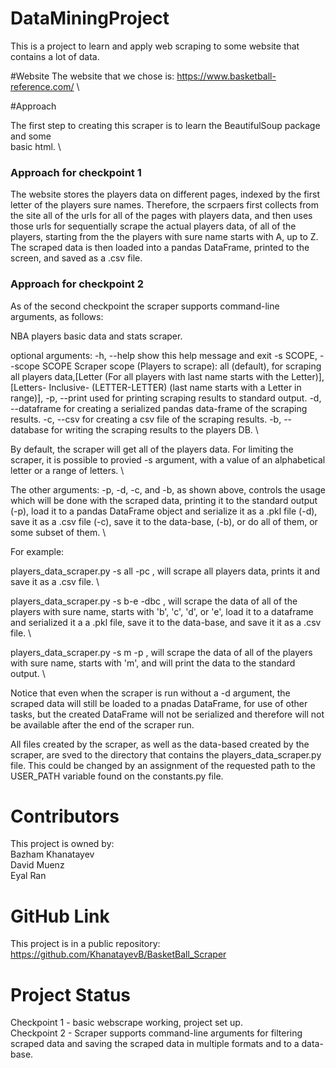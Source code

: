# DataMiningProject

This is a project to learn and apply web scraping to some website that 
contains a lot of data. 

#Website 
The website that we chose is: https://www.basketball-reference.com/ \


#Approach

The first step to creating this scraper is to learn the BeautifulSoup package and some\
basic html. \

### Approach for checkpoint 1
The website stores the players data on different pages, indexed by the first letter of 
the players sure names. Therefore, the scrpaers first collects from the site all of the
urls for all of the pages with players data, and then uses those urls for sequentially
scrape the actual players data, of all of the players, starting from the the players with
sure name starts with A, up to Z. \
The scraped data is then loaded into a pandas DataFrame, printed to the screen, and saved
as a .csv file.

### Approach for checkpoint 2
As of the second checkpoint the scraper supports command-line arguments, as follows:

NBA players basic data and stats scraper.

optional arguments:
  -h, --help            show this help message and exit
  -s SCOPE, --scope SCOPE
                        Scraper scope (Players to scrape): all (default), for
                        scraping all players data,[Letter (For all players
                        with last name starts with the Letter)],[Letters-
                        Inclusive- (LETTER-LETTER) (last name starts with a
                        Letter in range)],
  -p, --print           used for printing scraping results to standard output.
  -d, --dataframe       for creating a serialized pandas data-frame of the
                        scraping results.
  -c, --csv             for creating a csv file of the scraping results.
  -b, --database        for writing the scraping results to the players DB.
\

By default, the scraper will get all of the players data. For limiting the scraper, it is
possible to provied -s argument, with a value of an alphabetical letter or a range of letters. \

The other arguments: -p, -d, -c, and -b, as shown above, controls the usage which will be done
with the scraped data, printing it to the standard output (-p), load it to a pandas DataFrame
object and serialize it as a .pkl file (-d), save it as a .csv file (-c), save it to the data-base,
(-b), or do all of them, or some subset of them. \

For example: 

players_data_scraper.py -s all -pc , will scrape all players data, prints it and save
it as a .csv file. \

players_data_scraper.py -s b-e -dbc , will scrape the data of all of the players with sure name, starts
with 'b', 'c', 'd', or 'e', load it to a dataframe and serialized it a a .pkl file, save it to the data-base, 
and save it it as a .csv file. \

players_data_scraper.py -s m -p , will scrape the data of all of the players with sure name, starts
with 'm', and will print the data to the standard output. \

Notice that even when the scraper is run without a -d argument, the scraped data will still be loaded to a
pnadas DataFrame, for use of other tasks, but the created DataFrame will not be serialized and therefore will
not be available after the end of the scraper run.

All files created by the scraper, as well as the data-based created by the scraper, are sved to the directory
that contains the players_data_scraper.py file. This could be changed by an assignment of the requested path
to the USER_PATH variable found on the constants.py file.


# Contributors

This project is owned by: \
Bazham Khanatayev \
David Muenz \
Eyal Ran   

# GitHub Link

This project is in a public repository: \
https://github.com/KhanatayevB/BasketBall_Scraper


# Project Status

Checkpoint 1 - basic webscrape working, project set up. \
Checkpoint 2 - Scraper supports command-line arguments for filtering scraped data and saving the scraped data in multiple formats and to a data-base.
